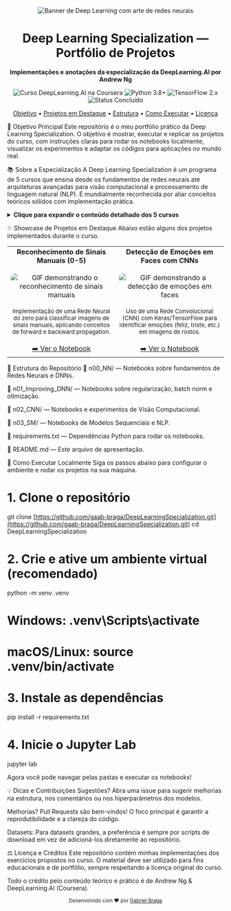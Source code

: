 <p align="center">
<img src="https://www.google.com/search?q=https://images.unsplash.com/photo-1599658880122-91e3b4d532de%3Fixlib%3Drb-4.0.3%26ixid%3DMnwxMjA3fDB8MHxwaG90by1wYWdlfHx8fGVufDB8fHx8%26auto%3Dformat%26fit%3Dcrop%26w%3D1200%26h%3D300" alt="Banner de Deep Learning com arte de redes neurais">
</p>

<h1 align="center">Deep Learning Specialization — Portfólio de Projetos</h1>

<p align="center">
<strong>Implementações e anotações da especialização da DeepLearning.AI por Andrew Ng</strong>
</p>

<p align="center">
<img src="https://www.google.com/search?q=https://img.shields.io/badge/DeepLearning.AI-Coursera-0056D2%3Fstyle%3Dfor-the-badge%26logo%3Dcoursera" alt="Curso DeepLearning.AI na Coursera">
<img src="https://www.google.com/search?q=https://img.shields.io/badge/Python-3.8%2B-3776AB%3Fstyle%3Dfor-the-badge%26logo%3Dpython" alt="Python 3.8+">
<img src="https://www.google.com/search?q=https://img.shields.io/badge/TensorFlow-2.x-FF6F00%3Fstyle%3Dfor-the-badge%26logo%3Dtensorflow" alt="TensorFlow 2.x">
<img src="https://www.google.com/search?q=https://img.shields.io/badge/Status-Conclu%C3%ADdo-4CAF50%3Fstyle%3Dfor-the-badge" alt="Status Concluído">
</p>

<p align="center">
<a href="#-objetivo-principal">Objetivo</a> •
<a href="#-showcase-de-projetos">Projetos em Destaque</a> •
<a href="#-estrutura-do-repositório">Estrutura</a> •
<a href="#-como-executar-localmente">Como Executar</a> •
<a href="#-licença-e-créditos">Licença</a>
</p>

🎯 Objetivo Principal
Este repositório é o meu portfólio prático da Deep Learning Specialization. O objetivo é mostrar, executar e replicar os projetos do curso, com instruções claras para rodar os notebooks localmente, visualizar os experimentos e adaptar os códigos para aplicações no mundo real.

📚 Sobre a Especialização
A Deep Learning Specialization é um programa de 5 cursos que ensina desde os fundamentos de redes neurais até arquiteturas avançadas para visão computacional e processamento de linguagem natural (NLP). É mundialmente reconhecida por aliar conceitos teóricos sólidos com implementação prática.

<details>
<summary><strong>Clique para expandir o conteúdo detalhado dos 5 cursos</strong></summary>

Neural Networks and Deep Learning: Fundamentos essenciais como forward/backward propagation, funções de ativação e a primeira rede neural totalmente conectada.

Improving Deep Neural Networks: Técnicas para aprimorar modelos, incluindo regularização (L2, Dropout), normalização por batch, otimizadores (Momentum, RMSprop, Adam) e tuning de hiperparâmetros.

Structuring Machine Learning Projects: Estratégias para construir projetos de ML de ponta a ponta, com foco em análise de erro, métricas e o ciclo de vida de produção.

Convolutional Neural Networks (CNNs): Arquiteturas para visão computacional, como LeNet, AlexNet, VGG, ResNet e Inception, aplicadas a detecção e reconhecimento de imagens.

Sequence Models: Modelos para dados sequenciais, como RNNs, LSTMs, GRUs, word embeddings, e a revolucionária arquitetura de Atenção/Transformers para tarefas de NLP.

</details>

✨ Showcase de Projetos em Destaque
Abaixo estão alguns dos projetos implementados durante o curso.

<table>
<tr>
<td align="center" width="50%">
<strong>Reconhecimento de Sinais Manuais (0-5)</strong><br/><br/>
<img src="https://www.google.com/search?q=https://placehold.co/400x250/2d3748/e2e8f0%3Ftext%3DGIF%2Bdo%2BProjeto%2B1" alt="GIF demonstrando o reconhecimento de sinais manuais" style="border-radius: 8px;" /><br/><br/>
<small>Implementação de uma Rede Neural do zero para classificar imagens de sinais manuais, aplicando conceitos de forward e backward propagation.</small><br/><br/>
<a href="./n00_NN/link_para_o_notebook.ipynb">➡️ Ver o Notebook</a>
</td>
<td align="center" width="50%">
<strong>Detecção de Emoções em Faces com CNNs</strong><br/><br/>
<img src="https://www.google.com/search?q=https://placehold.co/400x250/2d3748/e2e8f0%3Ftext%3DGIF%2Bdo%2BProjeto%2B2" alt="GIF demonstrando a detecção de emoções em faces" style="border-radius: 8px;" /><br/><br/>
<small>Uso de uma Rede Convolucional (CNN) com Keras/TensorFlow para identificar emoções (feliz, triste, etc.) em imagens de rostos.</small><br/><br/>
<a href="./n02_CNN/link_para_o_notebook.ipynb">➡️ Ver o Notebook</a>
</td>
</tr>
</table>

📂 Estrutura do Repositório
📁 n00_NN/ — Notebooks sobre fundamentos de Redes Neurais e DNNs.

📁 n01_Improving_DNN/ — Notebooks sobre regularização, batch norm e otimização.

📁 n02_CNN/ — Notebooks e experimentos de Visão Computacional.

📁 n03_SM/ — Notebooks de Modelos Sequenciais e NLP.

📄 requirements.txt — Dependências Python para rodar os notebooks.

📄 README.md — Este arquivo de apresentação.

🚀 Como Executar Localmente
Siga os passos abaixo para configurar o ambiente e rodar os projetos na sua máquina.

# 1. Clone o repositório
git clone [https://github.com/gaab-braga/DeepLearningSpecialization.git](https://github.com/gaab-braga/DeepLearningSpecialization.git)
cd DeepLearningSpecialization

# 2. Crie e ative um ambiente virtual (recomendado)
python -m venv .venv
# Windows: .venv\Scripts\activate
# macOS/Linux: source .venv/bin/activate

# 3. Instale as dependências
pip install -r requirements.txt

# 4. Inicie o Jupyter Lab
jupyter lab

Agora você pode navegar pelas pastas e executar os notebooks!

💡 Dicas e Contribuições
Sugestões? Abra uma issue para sugerir melhorias na estrutura, nos comentários ou nos hiperparâmetros dos modelos.

Melhorias? Pull Requests são bem-vindos! O foco principal é garantir a reprodutibilidade e a clareza do código.

Datasets: Para datasets grandes, a preferência é sempre por scripts de download em vez de adicioná-los diretamente ao repositório.

⚖️ Licença e Créditos
Este repositório contém minhas implementações dos exercícios propostos no curso. O material deve ser utilizado para fins educacionais e de portfólio, sempre respeitando a licença original do curso.

Todo o crédito pelo conteúdo teórico e prático é de Andrew Ng & DeepLearning.AI (Coursera).

<p align="center">
<small>Desenvolvido com ❤️ por <a href="https://www.google.com/search?q=https://github.com/gaab-braga">Gabriel Braga</a></small>
</p>